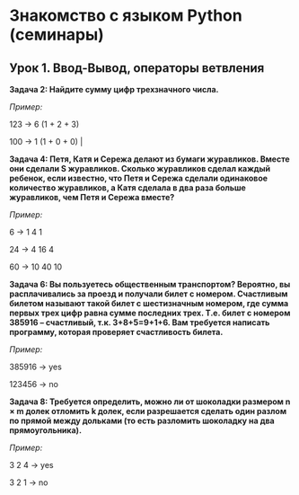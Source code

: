 # Знакомство с языком Python (семинары)

## Урок 1. Ввод-Вывод, операторы ветвления

**Задача 2: Найдите сумму цифр трехзначного числа.**

*Пример:*

123 -> 6 (1 + 2 + 3)

100 -> 1 (1 + 0 + 0) |

**Задача 4: Петя, Катя и Сережа делают из бумаги журавликов. Вместе они сделали S журавликов. Сколько журавликов сделал каждый ребенок, если известно, что Петя и Сережа сделали одинаковое количество журавликов, а Катя сделала в два раза больше журавликов, чем Петя и Сережа вместе?**

*Пример:*

6 -> 1  4  1

24 -> 4  16  4

60 -> 10  40  10

**Задача 6: Вы пользуетесь общественным транспортом? Вероятно, вы расплачивались за проезд и получали билет с номером. Счастливым билетом называют такой билет с шестизначным номером, где сумма первых трех цифр равна сумме последних трех. Т.е. билет с номером 385916 – счастливый, т.к. 3+8+5=9+1+6. Вам требуется написать программу, которая проверяет счастливость билета.**

*Пример:*

385916 -> yes

123456 -> no

**Задача 8: Требуется определить, можно ли от шоколадки размером n × m долек отломить k долек, если разрешается сделать один разлом по прямой между дольками (то есть разломить шоколадку на два прямоугольника).**

*Пример:*

3 2 4 -> yes

3 2 1 -> no
